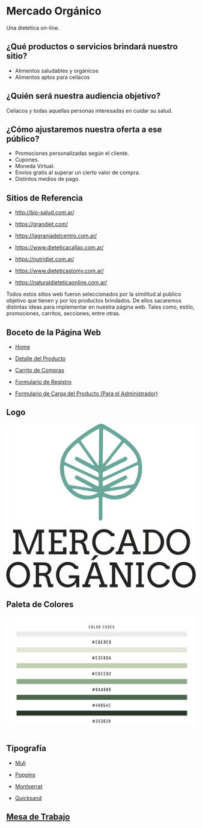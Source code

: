# Mercado Orgánico

Una dietetica on-line.

## ¿Qué productos o servicios brindará nuestro sitio?
- Alimentos saludables y orgánicos
- Alimentos aptos para celíacos

## ¿Quién será nuestra audiencia objetivo?
Celíacos y todas aquellas personas interesadas en cuidar su salud.

## ¿Cómo ajustaremos nuestra oferta a ese público?
- Promociones personalizadas según el cliente.
- Cupones.
- Moneda Virtual.
- Envíos gratis al superar un cierto valor de compra.
- Distintos medios de pago.

## Sitios de Referencia

- http://bio-salud.com.ar/

- https://grandiet.com/

- https://lagranjadelcentro.com.ar/

- https://www.dieteticacallao.com.ar/

- https://nutridiet.com.ar/

- https://www.dieteticastomy.com.ar/

- https://naturaldieteticaonline.com.ar/

Todos estos sitios web fueron seleccionados por la similitud al publico objetivo que tienen y por los productos brindados. De ellos sacaremos distintas ideas para implementar en nuestra página web. Tales como, estilo, promociones, carritos, secciones, entre otras.

## Boceto de la Página Web

- [Home](https://xd.adobe.com/view/f6cc5dad-342c-4adb-5756-f89237b96788-80fd/screen/80ad0443-45c5-47e5-b44d-a57aac70d2cf/Web-1920-1)

- [Detalle del Producto](https://xd.adobe.com/view/f6cc5dad-342c-4adb-5756-f89237b96788-80fd/screen/2d699a87-f0d1-48a2-b3ea-02dae8735a0a/Mesa-de-trabajo-8)

- [Carrito de Compras](https://xd.adobe.com/view/f6cc5dad-342c-4adb-5756-f89237b96788-80fd/screen/6914a04e-1da6-4c1f-ab6f-4b45e9a4f0d7/Mesa-de-trabajo-9)

- [Formulario de Registro](https://xd.adobe.com/view/f6cc5dad-342c-4adb-5756-f89237b96788-80fd/screen/7ef5497d-c400-4a70-b158-ac87043a7ad9/Mesa-de-trabajo-5/)

- [Formulario de Carga del Producto (Para el Administrador)](https://xd.adobe.com/view/7a0df39a-711c-4b2d-4142-eca2272617ea-0c3c/screen/7ab07305-0ddc-454d-8f4d-29fe1ae245ff/Mesa-de-trabajo-9)

## Logo

![Logo de la Pagina Web](https://github.com/0220CBFSNCN01ARCO/Grupo_8_MercadoOrganico/blob/master/Imagenes/logo-mercado-organico.png)

## Paleta de Colores
![Paleta de Colores de la Pagina Web](https://github.com/0220CBFSNCN01ARCO/Grupo_8_MercadoOrganico/blob/master/site/public/images/imagenes-generales/Captura%20de%20Pantalla%202020-06-27%20a%20la(s)%2020.34.37.png)

## Tipografía
- [Muli](https://fonts.google.com/specimen/Muli)

- [Poppins](https://fonts.google.com/specimen/Poppins)

- [Montserrat](https://fonts.google.com/specimen/Montserrat)

- [Quicksand](https://fonts.google.com/specimen/Quicksand)

## [Mesa de Trabajo](https://trello.com/b/TnlRUPFv/grupo-8-proyecto-integrador)